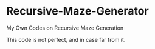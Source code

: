 # Recursive-Maze-Generator
My Own Codes on Recursive Maze Generation

This code is not perfect, and in case far from it.
